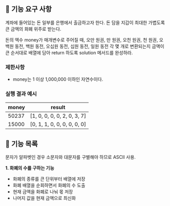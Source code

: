 ## 🚀 기능 요구 사항

계좌에 들어있는 돈 일부를 은행에서 출금하고자 한다. 돈 담을 지갑이 최대한 가볍도록 큰 금액의 화폐 위주로 받는다.

돈의 액수 money가 매개변수로 주어질 때, 오만 원권, 만 원권, 오천 원권, 천 원권, 오백원 동전, 백원 동전, 오십원 동전, 십원 동전, 일원 동전 각 몇 개로 변환되는지 금액이 큰 순서대로 배열에 담아 return 하도록 solution 메서드를 완성하라.

### 제한사항

- money는 1 이상 1,000,000 이하인 자연수이다.

### 실행 결과 예시

| money | result                      |
| ----- | --------------------------- |
| 50237 | [1, 0, 0, 0, 0, 2, 0, 3, 7] |
| 15000 | [0, 1, 1, 0, 0, 0, 0, 0, 0] |

## 📜 기능 목록

문자가 알파벳인 경우 소문자와 대문자를 구별해야 하므로 ASCII 사용.

**1. 화폐의 수를 구하는 기능**

- 화폐의 종류를 큰 단위부터 배열에 저장
- 화폐 배열을 순회하면서 화폐의 수 도출
- 현재 금액을 화폐로 나눠 몫 저장
- 나머지 값을 현재 금액으로 최신화
